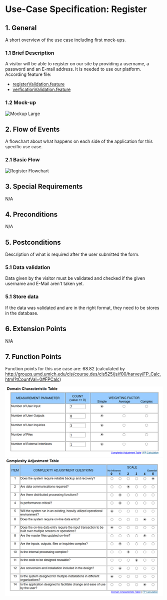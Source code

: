 # Use-Case Specification: Register


## 1. General
A short overview of the use case including first mock-ups.
### 1.1 Brief Description
A visitor will be able to register on our site by providing a username, a password and an 
E-mail address. It is needed to use our platform. 
According feature file:
- [registerValidation.feature](https://github.com/phoenixfeder/fc-com/blob/master/frontend/features/registerValidation.feature)
- [verficationValidation.feature](https://github.com/phoenixfeder/fc-com/blob/master/frontend/features/verificationValidation.feature)

### 1.2 Mock-up


![Mockup Large](https://github.com/phoenixfeder/fc-com/raw/master/UseCases/Register/RegisterMockupLarge.JPG)

## 2. Flow of Events
A flowchart about what happens on each side of the application for this specific use case. 
### 2.1 Basic Flow

![Register Flowchart](https://github.com/phoenixfeder/fc-com/raw/master/UseCases/Register/RegisterFlowchart.png)

	
## 3. Special Requirements

N/A


## 4. Preconditions

N/A 

 
## 5. Postconditions
Description of what is required after the user submitted the form.
### 5.1 Data validation
Data given by the visitor must be validated and checked if the given username and E-Mail aren't taken yet.

### 5.1 Store data
If the data was validated and are in the right format, they need to be stores in the database.


## 6. Extension Points
N/A 

## 7. Function Points
Function points for this use case are: 68.82 (calculated by http://groups.umd.umich.edu/cis/course.des/cis525/js/f00/harvey/FP_Calc.html?tCountVal=0#FPCalc)

![DCT](dct.png)
![CAT](cat.png)
